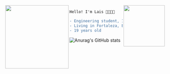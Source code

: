 <img align="right" height="130" src="https://media.giphy.com/media/7BMombVTYBkr2Jr5OV/giphy.gif"/>
<img align="left" height="200" src="https://media.giphy.com/media/Qs2fbGjITMxdtoyq3w/giphy.gif"/>
                                    
```diff
Hello! I'm Lais 👩🏽‍💻🌸

- Engineering student, 19 years old
- Living in Fortaleza, Brazil 
- 19 years old

```
![Anurag's GitHub stats](https://github-readme-stats.vercel.app/api?username=lais-qs&show_icons=true&theme=omni)
